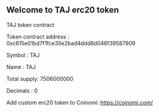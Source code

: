 ## Welcome to TAJ erc20 token

TAJ token contract

Token contract address : 0xc615e01bd7f1fce35e2bad4ddd8d046f39587909

Symbol      : TAJ

Name        : TAJ

Total supply: 7506000000

Decimals    : 0

Add custom erc20 token to Coinomi: https://coinomi.com/
